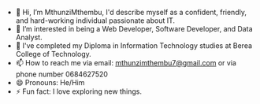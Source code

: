 - 👋 Hi, I’m MthunziMthembu, I'd describe myself as a confident, friendly, and hard-working individual passionate about IT.
- 👀 I’m interested in being a Web Developer, Software Developer, and Data Analyst.
- 🌱 I've completed my Diploma in Information Technology studies at Berea College of Technology.
- 📫 How to reach me via email: mthunzimthembu7@gmail.com or via phone number 0684627520
- 😄 Pronouns: He/Him
- ⚡ Fun fact: I love exploring new things.

<!---
MthunziMthembu/MthunziMthembu is a ✨ special ✨ repository because its `README.md` (this file) appears on your GitHub profile.
You can click the Preview link to take a look at your changes.
--->
